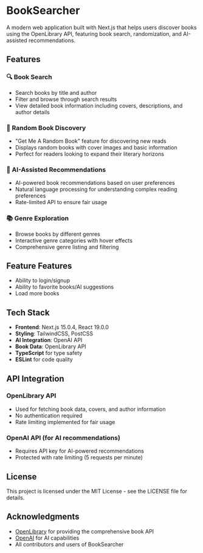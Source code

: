 # BookSearcher

A modern web application built with Next.js that helps users discover books using the OpenLibrary API, featuring book search, randomization, and AI-assisted recommendations.

## Features

### 🔍 Book Search
- Search books by title and author
- Filter and browse through search results
- View detailed book information including covers, descriptions, and author details

### 🎲 Random Book Discovery
- "Get Me A Random Book" feature for discovering new reads
- Displays random books with cover images and basic information
- Perfect for readers looking to expand their literary horizons

### 🤖 AI-Assisted Recommendations
- AI-powered book recommendations based on user preferences
- Natural language processing for understanding complex reading preferences
- Rate-limited API to ensure fair usage

### 📚 Genre Exploration
- Browse books by different genres
- Interactive genre categories with hover effects
- Comprehensive genre listing and filtering

## Feature Features
- Ability to login/signup
- Ability to favorite books/AI suggestions
- Load more books

## Tech Stack

- **Frontend**: Next.js 15.0.4, React 19.0.0
- **Styling**: TailwindCSS, PostCSS
- **AI Integration**: OpenAI API
- **Book Data**: OpenLibrary API
- **TypeScript** for type safety
- **ESLint** for code quality

## API Integration

### OpenLibrary API
- Used for fetching book data, covers, and author information
- No authentication required
- Rate limiting implemented for fair usage
### OpenAI API (for AI recommendations)
- Requires API key for AI-powered recommendations
- Protected with rate limiting (5 requests per minute)

## License

This project is licensed under the MIT License - see the LICENSE file for details.

## Acknowledgments
- [OpenLibrary](https://openlibrary.org/) for providing the comprehensive book API
- [OpenAI](https://openai.com/) for AI capabilities
- All contributors and users of BookSearcher
